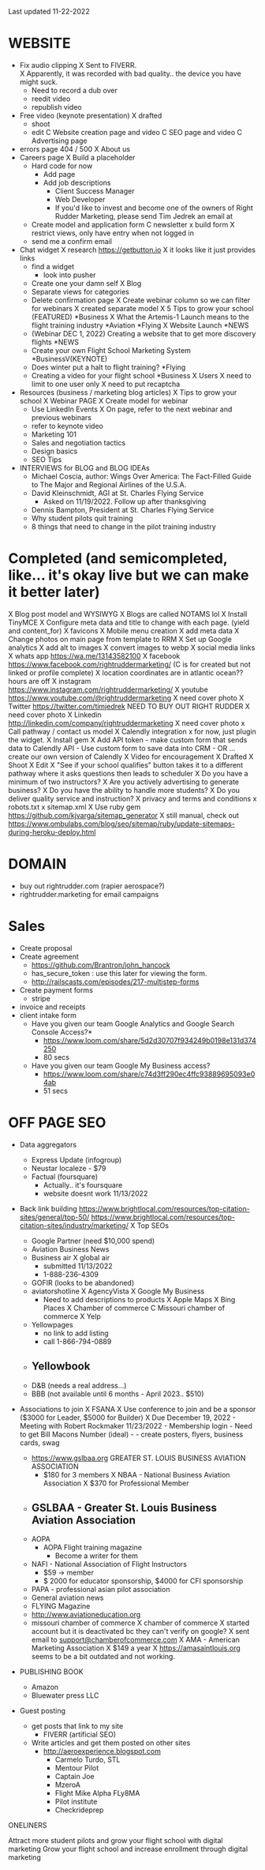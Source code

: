 Last updated 11-22-2022

# WEBSITE
- Fix audio clipping
  X Sent to FIVERR.  
    X Apparently, it was recorded with bad quality.. the device you have might suck.  
  - Need to record a dub over
  - reedit video
  - republish video
- Free video (keynote presentation)
  X drafted
  - shoot
  - edit
C Website creation page and video
C SEO page and video
C Advertising page
- errors page 404 / 500
X About us
- Careers page
  X Build a placeholder
  - Hard code for now
    - Add page
    - Add job descriptions
      - Client Success Manager
      - Web Developer
      - If you'd like to invest and become one of the owners of Right Rudder Marketing, please send Tim Jedrek an email at 
  - Create model and application form
C newsletter
  x build form
    X restrict views, only have entry when not logged in
  - send me a confirm email
- Chat widget
  X research https://getbutton.io
    X it looks like it just provides links
  - find a widget
    - look into pusher
  - Create one your damn self
X Blog
  - Separate views for categories
  - Delete confirmation page
  X Create webinar column so we can filter for webinars
    X created separate model
  X 5 Tips to grow your school (FEATURED) *Business
  X What the Artemis-1 Launch means to the flight training industry *Aviation *Flying
  X Website Launch *NEWS
  - (Webinar DEC 1, 2022) Creating a website that to get more discovery flights *NEWS
  - Create your own Flight School Marketing System *BusinessV(KEYNOTE)  
  - Does winter put a halt to flight training? *Flying
  - Creating a video for your flight school *Business
X Users
  X need to limit to one user only
  X need to put recaptcha
- Resources (business / marketing blog articles)
  X Tips to grow your school
  X Webinar PAGE
    X Create model for webinar
    - Use LinkedIn Events
    X On page, refer to the next webinar and previous webinars
    - refer to keynote video
  - Marketing 101
  - Sales and negotiation tactics
  - Design basics
  - SEO Tips
- INTERVIEWS for BLOG and BLOG IDEAs
  - Michael Coscia, author: Wings Over America: The Fact-Filled Guide to The Major and Regional Airlines of the U.S.A.
  - David Kleinschmidt, AGI at St. Charles Flying Service
    - Asked on 11/19/2022.  Follow up after thanksgiving
  - Dennis Bampton, President at St. Charles Flying Service
  - Why student pilots quit training
  - 8 things that need to change in the pilot training industry
# Completed (and semicompleted, like... it's okay live but we can make it better later)
X Blog post model and WYSIWYG
  X Blogs are called NOTAMS lol
  X Install TinyMCE
X Configure meta data and title to change with each page. (yield and content_for)
X favicons
X Mobile menu creation
X add meta data
X Change photos on main page from template to RRM
X Set up Google analytics
X add alt to images
X convert images to webp
X social media links
  X whats app https://wa.me/13143582100
  X facebook  https://www.facebook.com/rightruddermarketing/ (C is for created but not linked or profile complete)
  X location coordinates are in atlantic ocean?? hours are off
  X instagram https://www.instagram.com/rightruddermarketing/
  X youtube https://www.youtube.com/@rightruddermarketing
    X need cover photo
  X Twitter https://twitter.com/timjedrek NEED TO BUY OUT RIGHT RUDDER 
    X need cover photo
  X Linkedin http://linkedin.com/company/rightruddermarketing
    X need cover photo
x Call pathway / contact us model
  X Calendly integration
    x for now, just plugin the widget.
    X Install gem
    X Add API token
    - make custom form that sends data to Calendly API
    - Use custom form to save data into CRM
    - OR ... create our own version of Calendly
  X Video for encouragement
    X Drafted
    X Shoot
    X Edit
  X "See if your school qualifies" button takes it to a different pathway where it asks questions then leads to scheduler
    X Do you have a minimum of two instructors?
    X Are you actively advertising to generate business?
    X Do you have the ability to handle more students?
    X Do you deliver quality service and instruction?
X privacy and terms and conditions
x robots.txt
x sitemap.xml
  X Use ruby gem https://github.com/kjvarga/sitemap_generator
  X still manual, check out https://www.ombulabs.com/blog/seo/sitemap/ruby/update-sitemaps-during-heroku-deploy.html

# DOMAIN
- buy out rightrudder.com (rapier aerospace?)
- rightrudder.marketing for email campaigns

# Sales
- Create proposal
- Create agreement
  - https://github.com/Brantron/john_hancock
  - has_secure_token : use this later for viewing the form.
  - http://railscasts.com/episodes/217-multistep-forms
- Create payment forms
  - stripe
- invoice and receipts
- client intake form
  - Have you given our team Google Analytics and Google Search Console Access?*
    - https://www.loom.com/share/5d2d30707f934249b0198e131d374250
    - 80 secs
  - Have you given our team Google My Business access?
    - https://www.loom.com/share/c74d3ff290ec4ffc93889695093e04ab
    - 51 secs

# OFF PAGE SEO
- Data aggregators
  - Express Update (infogroup)
  - Neustar localeze - $79
  - Factual (foursquare)
    - Actually.. it's foursquare
    - website doesnt work 11/13/2022
- Back link building
  https://www.brightlocal.com/resources/top-citation-sites/general/top-50/ 
  https://www.brightlocal.com/resources/top-citation-sites/industry/marketing/
  X Top SEOs
  - Google Partner (need $10,000 spend)
  - Aviation Business News
  - Business air
  X global air
    - submitted 11/13/2022
    - 1-888-236-4309
  - GOFIR (looks to be abandoned)
  - aviatorshotline
  X AgencyVista
  X Google My Business
    - Need to add descriptions to products
  X Apple Maps
  X Bing Places
  X Chamber of commerce
  C Missouri chamber of commerce
  X Yelp
  - Yellowpages
    - no link to add listing
    - call 1-866-794-0889 
  - Yellowbook
    - 
  - D&B (needs a real address...)
  - BBB (not available until 6 months - April 2023.. $510)
- Associations to join
  X FSANA
    X Use conference to join and be a sponsor ($3000 for Leader, $5000 for Builder)
      X Due December 19, 2022
      - Meeting with Robert Rockmaker 11/23/2022
        - Membership login
          - Need to get Bill Macons Number (ideal)
          - 
      - create posters, flyers, business cards, swag
  - https://www.gslbaa.org GREATER ST. LOUIS BUSINESS AVIATION ASSOCIATION
    - $180 for 3 members
  X NBAA - National Business Aviation Association
    X $370 for Professional Member
  - GSLBAA - Greater St. Louis Business Aviation Association
    - 
  - AOPA
    - AOPA Flight training magazine
      - Become a writer for them
  - NAFI - National Association of Flight Instructors
    - $59 -> member
    - $ 2000 for educator sponsorship, $4000 for CFI sponsorship
  - PAPA - professional asian pilot association
  - General aviation news
  - FLYING Magazine
  - http://www.aviationeducation.org
  - missouri chamber of commerce
  X chamber of commerce
    X started account but it is deactivated bc they can't verify on google?
    X sent email to support@chamberofcommerce.com
  X AMA - American Marketing Association
    X $149 a year
    X https://amasaintlouis.org seems to be a bit outdated and not working.

- PUBLISHING BOOK
  - Amazon
  - Bluewater press LLC
- Guest posting
  - get posts that link to my site
    - FIVERR (artificial SEO)
  - Write articles and get them posted on other sites
    - http://aeroexperience.blogspot.com
      - Carmelo Turdo, STL
      - Mentour Pilot
      - Captain Joe
      - MzeroA
      - Flight Mike Alpha FLy8MA
      - Pilot institute
      - Checkrideprep







ONELINERS 

Attract more student pilots and grow your flight school with digital marketing
Grow your flight school and increase enrollment through digital marketing